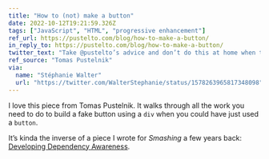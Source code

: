 ```yaml
---
title: "How to (not) make a button"
date: 2022-10-12T19:21:59.326Z
tags: ["JavaScript", "HTML", "progressive enhancement"]
ref_url: https://pustelto.com/blog/how-to-make-a-button/
in_reply_to: https://pustelto.com/blog/how-to-make-a-button/
twitter_text: "Take @pustelto’s advice and don’t do this at home when trying to make a button in HTML."
ref_source: "Tomas Pustelnik"
via:
  name: "Stéphanie Walter"
  url: "https://twitter.com/WalterStephanie/status/1578263965817348098"
---
```


I love this piece from Tomas Pustelnik. It walks through all the work you need to do to build a fake button using a `div` when you could have just used a `button`.

It’s kinda the inverse of a piece I wrote for <cite>Smashing</cite> a few years back: [Developing Dependency Awareness](https://www.smashingmagazine.com/2016/05/developing-dependency-awareness/).
